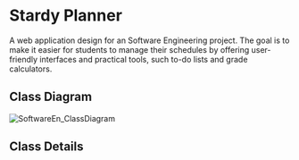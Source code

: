 # Stardy Planner

A web application design for an Software Engineering project. The goal is to make it easier for students to manage their schedules by offering user-friendly interfaces and practical tools, such to-do lists and grade calculators.

## Class Diagram

![SoftwareEn_ClassDiagram](https://user-images.githubusercontent.com/77828805/233421427-a35a554d-b354-43f3-ac6f-d8fc27488f3d.png)

## Class Details
